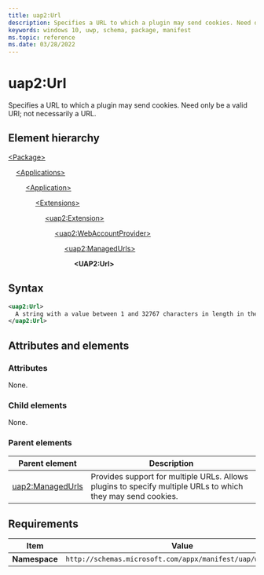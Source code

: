```yaml
---
title: uap2:Url
description: Specifies a URL to which a plugin may send cookies. Need only be a valid URI; not necessarily a URL.
keywords: windows 10, uwp, schema, package, manifest
ms.topic: reference
ms.date: 03/28/2022
---
```


# uap2:Url

Specifies a URL to which a plugin may send cookies. Need only be a valid URI; not necessarily a URL.

## Element hierarchy

[\<Package\>](element-package.md)

&nbsp;&nbsp;&nbsp;&nbsp;[\<Applications\>](element-applications.md)

&nbsp;&nbsp;&nbsp;&nbsp; &nbsp;&nbsp;&nbsp;&nbsp;[\<Application\>](element-application.md)

&nbsp;&nbsp;&nbsp;&nbsp; &nbsp;&nbsp;&nbsp;&nbsp; &nbsp;&nbsp;&nbsp;&nbsp;[\<Extensions\>](element-1-extensions.md)

&nbsp;&nbsp;&nbsp;&nbsp; &nbsp;&nbsp;&nbsp;&nbsp; &nbsp;&nbsp;&nbsp;&nbsp; &nbsp;&nbsp;&nbsp;&nbsp;[\<uap2:Extension\>](element-uap2-extension.md)

&nbsp;&nbsp;&nbsp;&nbsp; &nbsp;&nbsp;&nbsp;&nbsp; &nbsp;&nbsp;&nbsp;&nbsp; &nbsp;&nbsp;&nbsp;&nbsp; &nbsp;&nbsp;&nbsp;&nbsp;[\<uap2:WebAccountProvider\>](element-uap2-webaccountprovider.md)

&nbsp;&nbsp;&nbsp;&nbsp; &nbsp;&nbsp;&nbsp;&nbsp; &nbsp;&nbsp;&nbsp;&nbsp; &nbsp;&nbsp;&nbsp;&nbsp; &nbsp;&nbsp;&nbsp;&nbsp; &nbsp;&nbsp;&nbsp;&nbsp;[\<uap2:ManagedUrls\>](element-uap2-managedurls.md)

&nbsp;&nbsp;&nbsp;&nbsp; &nbsp;&nbsp;&nbsp;&nbsp; &nbsp;&nbsp;&nbsp;&nbsp; &nbsp;&nbsp;&nbsp;&nbsp; &nbsp;&nbsp;&nbsp;&nbsp; &nbsp;&nbsp;&nbsp;&nbsp; &nbsp;&nbsp;&nbsp;&nbsp;**\<UAP2:Url\>**

## Syntax

```xml
<uap2:Url>
  A string with a value between 1 and 32767 characters in length in the form of a valid web url.
</uap2:Url>
```

## Attributes and elements

### Attributes

None.

### Child elements

None.

### Parent elements

| Parent element | Description |
|-|-|
| [uap2:ManagedUrls](element-uap2-managedurls.md) | Provides support for multiple URLs. Allows plugins to specify multiple URLs to which they may send cookies. |

## Requirements

| Item | Value |
|--|--|
| **Namespace** | `http://schemas.microsoft.com/appx/manifest/uap/windows10/2`
